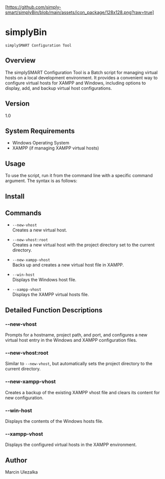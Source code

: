 [https://github.com/simply-smart/simplyBin/blob/main/assets/icon_package/128x128.png?raw=true]

# simplyBin
`simplySMART Configuration Tool`

## Overview
The simplySMART Configuration Tool is a Batch script for managing virtual hosts on a local development environment. It provides a convenient way to configure virtual hosts for XAMPP and Windows, including options to display, add, and backup virtual host configurations.

## Version
1.0

## System Requirements
- Windows Operating System
- XAMPP (if managing XAMPP virtual hosts)

## Usage
To use the script, run it from the command line with a specific command argument. The syntax is as follows:

## Install


## Commands
- `--new-vhost`  
  Creates a new virtual host.

- `--new-vhost:root`  
  Creates a new virtual host with the project directory set to the current directory.

- `--new-xampp-vhost`  
  Backs up and creates a new virtual host file in XAMPP.

- `--win-host`  
  Displays the Windows host file.

- `--xampp-vhost`  
  Displays the XAMPP virtual hosts file.

## Detailed Function Descriptions

### --new-vhost
Prompts for a hostname, project path, and port, and configures a new virtual host entry in the Windows and XAMPP configuration files.

### --new-vhost:root
Similar to `--new-vhost`, but automatically sets the project directory to the current directory.

### --new-xampp-vhost
Creates a backup of the existing XAMPP vhost file and clears its content for new configuration.

### --win-host
Displays the contents of the Windows hosts file.

### --xampp-vhost
Displays the configured virtual hosts in the XAMPP environment.


## Author
Marcin Ulezalka  
